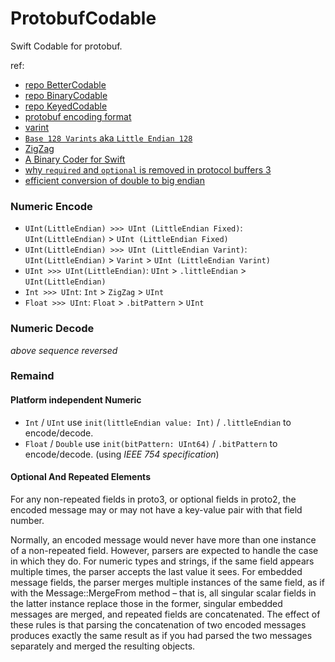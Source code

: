 # ProtobufCodable
Swift Codable for protobuf.

ref:
- [repo BetterCodable](https://github.com/marksands/BetterCodable)
- [repo BinaryCodable](https://github.com/jverkoey/BinaryCodable)
- [repo KeyedCodable](https://github.com/dgrzeszczak/KeyedCodable)
- [protobuf encoding format](https://developers.google.cn/protocol-buffers/docs/encoding)
- [varint](https://en.wikipedia.org/wiki/Variable-length_quantity)
- [`Base 128 Varints` aka `Little Endian 128`](https://basicdrift.com/explore-encoding-base-128-varints-41665a0dca36)
- [ZigZag](https://blog.csdn.net/weixin_43708622/article/details/111397290)
- [A Binary Coder for Swift](https://www.mikeash.com/pyblog/friday-qa-2017-07-28-a-binary-coder-for-swift.html)
- [why `required` and `optional` is removed in protocol buffers 3](https://stackoverflow.com/questions/31801257/why-required-and-optional-is-removed-in-protocol-buffers-3)
- [efficient conversion of double to big endian](https://stackoverflow.com/questions/45775554/swift-4-efficient-conversion-of-double-to-big-endian)



### Numeric Encode 
- `UInt(LittleEndian) >>> UInt (LittleEndian Fixed)`: `UInt(LittleEndian)` > `UInt (LittleEndian Fixed)`
- `UInt(LittleEndian) >>> UInt (LittleEndian Varint)`: `UInt(LittleEndian)` > `Varint` > `UInt (LittleEndian Varint)`
- `UInt >>> UInt(LittleEndian)`: `UInt` > `.littleEndian` > `UInt(LittleEndian)`
- `Int >>> UInt`: `Int` > `ZigZag` > `UInt`
- `Float >>> UInt`: `Float` > `.bitPattern` > `UInt`

### Numeric Decode
*above sequence reversed* 




### Remaind
#### Platform independent Numeric
- `Int` / `UInt` use `init(littleEndian value: Int)` / `.littleEndian` to encode/decode.
- `Float` / `Double` use `init(bitPattern: UInt64)` / `.bitPattern` to encode/decode. (using *IEEE 754 specification*)

#### Optional And Repeated Elements
For any non-repeated fields in proto3, or optional fields in proto2, the encoded message may or may not have a key-value pair with that field number.

Normally, an encoded message would never have more than one instance of a non-repeated field. However, parsers are expected to handle the case in which they do. For numeric types and strings, if the same field appears multiple times, the parser accepts the last value it sees. For embedded message fields, the parser merges multiple instances of the same field, as if with the Message::MergeFrom method – that is, all singular scalar fields in the latter instance replace those in the former, singular embedded messages are merged, and repeated fields are concatenated. The effect of these rules is that parsing the concatenation of two encoded messages produces exactly the same result as if you had parsed the two messages separately and merged the resulting objects.
